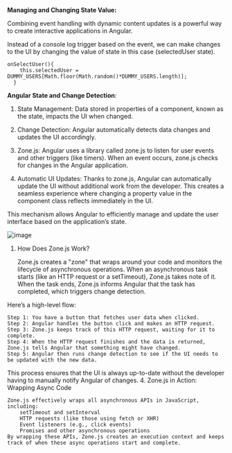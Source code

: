 **Managing and Changing State Value:**

Combining event handling with dynamic content updates is a powerful way to create interactive applications in Angular. 

Instead of a console log trigger based on the event, we can make changes to the UI by changing the value of state in this case (selectedUser state).

```
onSelectUser(){
    this.selectedUser = DUMMY_USERS[Math.floor(Math.random()*DUMMY_USERS.length)];
  }
```

**Angular State and Change Detection**:

1. State Management: Data stored in properties of a component, known as the state, impacts the UI when changed.
   
2. Change Detection: Angular automatically detects data changes and updates the UI accordingly.
   
3. Zone.js: Angular uses a library called zone.js to listen for user events and other triggers (like timers). When an event occurs, zone.js checks for changes in the Angular application.
   
4. Automatic UI Updates: Thanks to zone.js, Angular can automatically update the UI without additional work from the developer. This creates a seamless experience where changing a property value in the component class reflects immediately in the UI.

This mechanism allows Angular to efficiently manage and update the user interface based on the application’s state.

![image](https://github.com/user-attachments/assets/a96e50b5-7dce-4740-8632-db406d9ee70b)


1. How Does Zone.js Work?

    Zone.js creates a "zone" that wraps around your code and monitors the lifecycle of asynchronous operations.
    When an asynchronous task starts (like an HTTP request or a setTimeout), Zone.js takes note of it.
    When the task ends, Zone.js informs Angular that the task has completed, which triggers change detection.

Here’s a high-level flow:

    Step 1: You have a button that fetches user data when clicked.
    Step 2: Angular handles the button click and makes an HTTP request.
    Step 3: Zone.js keeps track of this HTTP request, waiting for it to complete.
    Step 4: When the HTTP request finishes and the data is returned, Zone.js tells Angular that something might have changed.
    Step 5: Angular then runs change detection to see if the UI needs to be updated with the new data.

This process ensures that the UI is always up-to-date without the developer having to manually notify Angular of changes.
4. Zone.js in Action: Wrapping Async Code

    Zone.js effectively wraps all asynchronous APIs in JavaScript, including:
        setTimeout and setInterval
        HTTP requests (like those using fetch or XHR)
        Event listeners (e.g., click events)
        Promises and other asynchronous operations
    By wrapping these APIs, Zone.js creates an execution context and keeps track of when these async operations start and complete.
